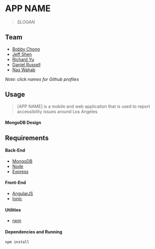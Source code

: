 # APP NAME

> *SLOGAN*

## Team

* [Bobby Chong](https://github.com/bobbychong)
* [Jeff Shen](https://github.com/jshen212)
* [Richard Yu](https://github.com/ryu323)
* [Daniel Russell](https://github.com/danielrussellLA)
* [Nas Wahab](https://github.com/bllnd)

*Note: click names for Github profiles*

## Usage
> [APP NAME] is a mobile and web application that is used to report accessibility issues around Los Angeles

#### MongoDB Design
<!-- IMAGE -->
<!-- ![TownHall Schema](/client/assets/TownHall SQL Schema.png) -->


## Requirements
#### Back-End
* [MongoDB](https://www.mongodb.com/)
* [Node](https://nodejs.org/en/)
* [Express](http://expressjs.com/)

#### Front-End
* [AngularJS](https://angularjs.org/)
* [Ionic](http://ionicframework.com/)

#### Utilities
* [npm](https://www.npmjs.com/)

#### Dependencies and Running
~~~~
npm install
~~~~
